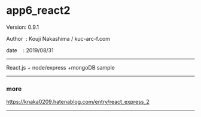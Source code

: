 ﻿# app6_react2

 Version: 0.9.1

 Author  : Kouji Nakashima / kuc-arc-f.com

 date    : 2019/08/31

***

React.js + node/express +mongoDB sample


***
### more

https://knaka0209.hatenablog.com/entry/react_express_2

***

